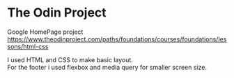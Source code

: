 # The Odin Project
Google HomePage project
https://www.theodinproject.com/paths/foundations/courses/foundations/lessons/html-css


I used HTML and CSS to make basic layout.  
For the footer i used flexbox and media query for smaller screen size.
